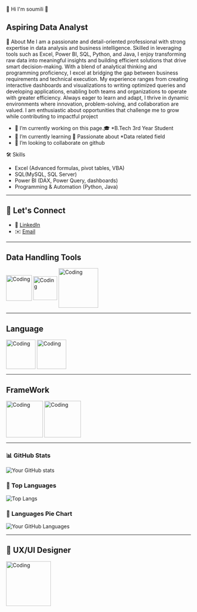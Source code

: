  👋 Hi I'm soumili 👋
## Aspiring Data Analyst
🌟 About Me
I am a passionate and detail-oriented professional with strong expertise in data analysis and business intelligence. Skilled in leveraging tools such as Excel, Power BI, SQL, Python, and Java, I enjoy transforming raw data into meaningful insights and building efficient solutions that drive smart decision-making.
With a blend of analytical thinking and programming proficiency, I excel at bridging the gap between business requirements and technical execution. My experience ranges from creating interactive dashboards and visualizations to writing optimized queries and developing applications, enabling both teams and organizations to operate with greater efficiency.
Always eager to learn and adapt, I thrive in dynamic environments where innovation, problem-solving, and collaboration are valued. I am enthusiastic about opportunities that challenge me to grow while contributing to impactful project

- 🔭 I’m currently working on this page.🎓 *B.Tech 3rd Year Student  
- 🌱 I’m currently learning 🌱 Passionate about *Data related field 
- 👯 I’m looking to collaborate on github 

 🛠️ Skills

- Excel (Advanced formulas, pivot tables, VBA)
- SQL(MySQL, SQL Server)
- Power BI (DAX, Power Query, dashboards)
- Programming & Automation (Python, Java)

---

## 🌟 Let's Connect

- 💼 [LinkedIn](https://www.linkedin.com/in/soumili-dutta-557a14278/)
- ✉️ [Email](soumilid05@gmail.com)

---
##  Data Handling Tools
<p>
   <img align="middle" alt="Coding" width="70" src="https://upload.wikimedia.org/wikipedia/commons/thumb/3/34/Microsoft_Office_Excel_%282019%E2%80%93present%29.svg/826px-Microsoft_Office_Excel_%282019%E2%80%93present%29.svg.png"/>
     <img align="middle" alt="Coding" width="65" src="https://sc.filehippo.net/images/t_app-icon-l/p/917c77e8-96d1-11e6-8453-00163ed833e7/4171024085/mysql-com-logo"/>
     <img align="middle" alt="Coding" width="108" src="https://logos-world.net/wp-content/uploads/2022/02/Power-BI-Logo.png"/>
</p>

---
## Language
<p>
      <img align="middle" alt="Coding" width="80" src="https://i0.wp.com/junilearning.com/wp-content/uploads/2020/06/python-programming-language.webp?fit=800%2C800&ssl=1"/>
        <img align="middle" alt="Coding" width="80" src="https://www.citypng.com/public/uploads/preview/hd-java-logo-transparent-background-701751694771845zainlxmlfo.png"/>
</p>

---
## FrameWork
<p>
  <img align="middle" alt="Coding" width="100" src="https://cdn.pixabay.com/photo/2017/08/05/11/16/logo-2582748_960_720.png"/>
    <img align="middle" alt="Coding" width="100" src="https://cdn.pixabay.com/photo/2017/08/05/11/16/logo-2582747_640.png"/>
</p>

---
### 📊 GitHub Stats  
![Your GitHub stats](https://github-readme-stats.vercel.app/api?username=student-soumili&show_icons=true&theme=tokyonight)

### 📂 Top Languages  
![Top Langs](https://github-readme-stats.vercel.app/api/top-langs/?username=student-soumili&layout=compact&langs_count=10&theme=tokyonight)

### 🥧 Languages Pie Chart  
![Your GitHub Languages](https://github-profile-summary-cards.vercel.app/api/cards/repos-per-language?username=student-soumili&theme=tokyonight)


---
## 🎨 UX/UI Designer 
<p>
  <img align="middle" alt="Coding" width="122" src="https://1000logos.net/wp-content/uploads/2024/09/Figma-Logo.png"/>
</p>

